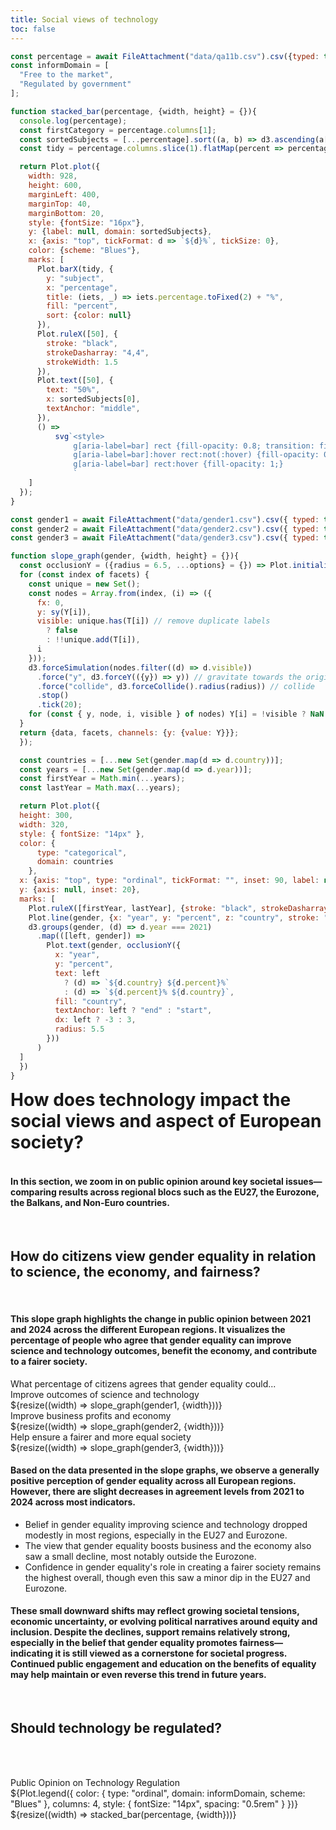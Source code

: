 ```yaml
---
title: Social views of technology
toc: false
---
```


```js
const percentage = await FileAttachment("data/qa11b.csv").csv({typed: true});
const informDomain = [
  "Free to the market",
  "Regulated by government"
];

function stacked_bar(percentage, {width, height} = {}){
  console.log(percentage);
  const firstCategory = percentage.columns[1];
  const sortedSubjects = [...percentage].sort((a, b) => d3.ascending(a[firstCategory], b[firstCategory])).map(d => d.name);
  const tidy = percentage.columns.slice(1).flatMap(percent => percentage.map(d => ({subject: d.name, percent, percentage: d[percent]})));

  return Plot.plot({
    width: 928,
    height: 600,
    marginLeft: 400,
    marginTop: 40,
    marginBottom: 20,
    style: {fontSize: "16px"},
    y: {label: null, domain: sortedSubjects},
    x: {axis: "top", tickFormat: d => `${d}%`, tickSize: 0},
    color: {scheme: "Blues"},
    marks: [
      Plot.barX(tidy, {
        y: "subject",
        x: "percentage",
        title: (iets, _) => iets.percentage.toFixed(2) + "%",
        fill: "percent",
        sort: {color: null}
      }),
      Plot.ruleX([50], {
        stroke: "black",
        strokeDasharray: "4,4",
        strokeWidth: 1.5
      }),
      Plot.text([50], {
        text: "50%",
        x: sortedSubjects[0],
        textAnchor: "middle",
      }),
      () =>
          svg`<style>
              g[aria-label=bar] rect {fill-opacity: 0.8; transition: fill-opacity .2s; cursor: pointer}
              g[aria-label=bar]:hover rect:not(:hover) {fill-opacity: 0.3;}
              g[aria-label=bar] rect:hover {fill-opacity: 1;}
              `
    ]
  });
}
```

```js
const gender1 = await FileAttachment("data/gender1.csv").csv({ typed: true });
const gender2 = await FileAttachment("data/gender2.csv").csv({ typed: true });
const gender3 = await FileAttachment("data/gender3.csv").csv({ typed: true });
```


```js
function slope_graph(gender, {width, height} = {}){
  const occlusionY = ({radius = 6.5, ...options} = {}) => Plot.initializer(options, (data, facets, { y: {value: Y}, text: {value: T} }, {y: sy}, dimensions, context) => {
  for (const index of facets) {
    const unique = new Set();
    const nodes = Array.from(index, (i) => ({
      fx: 0,
      y: sy(Y[i]),
      visible: unique.has(T[i]) // remove duplicate labels
        ? false
        : !!unique.add(T[i]),
      i
    }));
    d3.forceSimulation(nodes.filter((d) => d.visible))
      .force("y", d3.forceY(({y}) => y)) // gravitate towards the original y
      .force("collide", d3.forceCollide().radius(radius)) // collide
      .stop()
      .tick(20);
    for (const { y, node, i, visible } of nodes) Y[i] = !visible ? NaN : y;
  }
  return {data, facets, channels: {y: {value: Y}}};
  });

  const countries = [...new Set(gender.map(d => d.country))];
  const years = [...new Set(gender.map(d => d.year))];
  const firstYear = Math.min(...years);
  const lastYear = Math.max(...years);

  return Plot.plot({
  height: 300,
  width: 320,
  style: { fontSize: "14px" },
  color: {
      type: "categorical",
      domain: countries
    },
  x: {axis: "top", type: "ordinal", tickFormat: "", inset: 90, label: null},
  y: {axis: null, inset: 20},
  marks: [
    Plot.ruleX([firstYear, lastYear], {stroke: "black", strokeDasharray: "4 2"}),
    Plot.line(gender, {x: "year", y: "percent", z: "country", stroke: "country"}),
    d3.groups(gender, (d) => d.year === 2021)
      .map(([left, gender]) =>
        Plot.text(gender, occlusionY({
          x: "year",
          y: "percent",
          text: left
            ? (d) => `${d.country} ${d.percent}%`
            : (d) => `${d.percent}% ${d.country}`,
          fill: "country",
          textAnchor: left ? "end" : "start",
          dx: left ? -3 : 3,
          radius: 5.5
        }))
      )
  ]
  })
}
```

<h1>How does technology impact the social views and aspect of European society?</h1>
<br>
<br>
<h4>In this section, we zoom in on public opinion around key societal issues—comparing results across regional blocs such as the <b>EU27</b>, the <b>Eurozone</b>, the <b>Balkans</b>, and <b>Non-Euro countries</b>.</h4>

<br><h2>How do citizens view gender equality in relation to science, the economy, and fairness?</h2>
<br>
<h4>This slope graph highlights the change in public opinion between 2021 and 2024 across the different European regions. It visualizes the percentage of people who agree that gender equality can improve science and technology outcomes, benefit the economy, and contribute to a fairer society.</h4>

<div class="card">
  <div class="chart-title">What percentage of citizens agrees that gender equality could...</div>
  <div class="grid-3">
    <div class="grid-item">
      <div class="slope-title">Improve outcomes of science and technology</div>
      <div class="slope-chart">${resize((width) => slope_graph(gender1, {width}))}</div>
    </div>
    <div class="grid-item">
      <div class="slope-title">Improve business profits and economy</div>
      <div class="slope-chart">${resize((width) => slope_graph(gender2, {width}))}</div>
    </div>
    <div class="grid-item">
      <div class="slope-title">Help ensure a fairer and more equal society</div>
      <div class="slope-chart">${resize((width) => slope_graph(gender3, {width}))}</div>
    </div>
  </div>
</div>

<h4>Based on the data presented in the slope graphs, we observe a generally <b>positive perception of gender equality</b> across all European regions. However, there are slight <b>decreases</b> in agreement levels from 2021 to 2024 across most indicators.</h4>
<ul>
  <li>Belief in gender equality improving science and technology dropped modestly in most regions, especially in the EU27 and Eurozone.</li>
  <li>The view that gender equality boosts business and the economy also saw a small decline, most notably outside the Eurozone.</li>
  <li>Confidence in gender equality's role in creating a fairer society remains the highest overall, though even this saw a minor dip in the EU27 and Eurozone.</li>
</ul>
<h4>These small downward shifts may reflect growing societal tensions, economic uncertainty, or evolving political narratives around equity and inclusion. Despite the declines, support remains relatively strong, especially in the belief that gender equality promotes fairness—indicating it is still viewed as a cornerstone for societal progress. Continued public engagement and education on the benefits of equality may help maintain or even reverse this trend in future years.</h4>

<br><h2>Should technology be regulated?</h2>
<br>
<br>
<div class="card">
  <div class="chart-title">Public Opinion on Technology Regulation</div>
  <div class="mt-4">
        ${Plot.legend({
          color: {
            type: "ordinal",
            domain: informDomain,
            scheme: "Blues" 
          },
          columns: 4,
          style: {
              fontSize: "14px",
              spacing: "0.5rem"
            }
        })}
  </div>
  ${resize((width) => stacked_bar(percentage, {width}))}
</div>
<style>
h1 {
    display: inline;
}

h2 {
  display: inline;
}

h4 {
  display: inline;
  font-weight: normal;
}

ul {
  max-width: 100%;
}

.chart-title {
  font-weight: 600;
  margin-bottom: 0.5rem;
  font-size: 18px;
}

.slope-title {
  font-weight: 600;
  margin-bottom: 0.5rem;
}

.slope-chart {
  width: 500px;
  text-align: center;
}

.grid-3 {
  display: grid;
  grid-template-columns: repeat(3, 1fr);
  gap: 0rem;
  justify-items: center;
  align-items: start;
  margin-top: 2rem;
}

.grid-item {
  text-align: center;
  width: 300px;
}
</style>